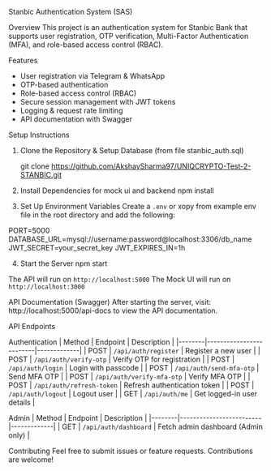  Stanbic Authentication System (SAS)

 Overview
This project is an authentication system for Stanbic Bank that supports user registration, OTP verification, Multi-Factor Authentication (MFA), and role-based access control (RBAC).

 Features
- User registration via Telegram & WhatsApp
- OTP-based authentication
- Role-based access control (RBAC)
- Secure session management with JWT tokens
- Logging & request rate limiting
- API documentation with Swagger

 Setup Instructions

 1. Clone the Repository & Setup Database (from file stanbic_auth.sql)

    git clone https://github.com/AkshaySharma97/UNIQCRYPTO-Test-2-STANBIC.git

 2. Install Dependencies for mock ui and backend
npm install

 3. Set Up Environment Variables
Create a `.env` or xopy from example env file in the root directory and add the following:

PORT=5000
DATABASE_URL=mysql://username:password@localhost:3306/db_name
JWT_SECRET=your_secret_key
JWT_EXPIRES_IN=1h

 4. Start the Server
npm start

The API will run on `http://localhost:5000`
The Mock UI will run on `http://localhost:3000`

 API Documentation (Swagger)
After starting the server, visit:
http://localhost:5000/api-docs
to view the API documentation.


 API Endpoints

 Authentication
| Method | Endpoint                | Description |
|--------|-------------------------|-------------|
| POST   | `/api/auth/register`    | Register a new user |
| POST   | `/api/auth/verify-otp`  | Verify OTP for registration |
| POST   | `/api/auth/login`       | Login with passcode |
| POST   | `/api/auth/send-mfa-otp` | Send MFA OTP |
| POST   | `/api/auth/verify-mfa-otp` | Verify MFA OTP |
| POST   | `/api/auth/refresh-token` | Refresh authentication token |
| POST   | `/api/auth/logout` | Logout user |
| GET    | `/api/auth/me` | Get logged-in user details |

 Admin
| Method | Endpoint                | Description |
|--------|-------------------------|-------------|
| GET    | `/api/auth/dashboard` | Fetch admin dashboard (Admin only) |


 Contributing
Feel free to submit issues or feature requests. Contributions are welcome!
